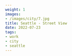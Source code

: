 ```yaml
---
weight: 1
images:
- /images/city/7.jpg
title: Seattle - Street View
date: 2022-07-23
tags:
- work
- city
- seattle
---
```

